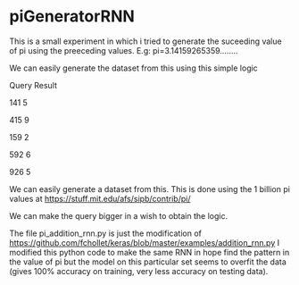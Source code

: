 # piGeneratorRNN

This is a small experiment in which i tried to generate the suceeding value of pi using the preeceding values.
E.g: pi=3.14159265359........

We can easily generate the dataset from this using this simple logic


Query       Result

141         5

415         9

159         2 

592         6

926         5 

We can easily generate a dataset from this.
This is done using the 1 billion pi values at https://stuff.mit.edu/afs/sipb/contrib/pi/

We can make the query bigger in a wish to obtain the logic.


The file pi_addition_rnn.py is just the modification of https://github.com/fchollet/keras/blob/master/examples/addition_rnn.py
I modified this python code to make the same RNN in hope find the pattern in the value of pi but the model on this particular set seems to overfit the data (gives 100% accuracy on training, very less accuracy on testing data).
